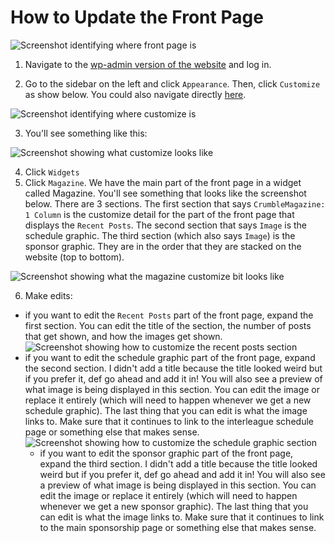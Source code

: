 # How to Update the Front Page

![Screenshot identifying where front page is](https://github.com/steelcityrollerderby/website_maintenance/blob/master/screenshots/update_front_page_screenshots/front_page_identification.png "Front page identification")

1. Navigate to the [wp-admin version of the website](http://www.steelcityrollerderby.org/home/wp-admin) and log in.

2. Go to the sidebar on the left and click `Appearance`. Then, click `Customize` as show below. You could also navigate directly [here](http://www.steelcityrollerderby.org/home/wp-admin/customize.php?return=%2Fhome%2Fwp-admin%2Fwidgets.php).

![Screenshot identifying where customize is](https://github.com/steelcityrollerderby/website_maintenance/blob/master/screenshots/update_sidebar_screenshots/show_where_customize_is.png "Customize identification")

3. You'll see something like this:

![Screenshot showing what customize looks like](https://github.com/steelcityrollerderby/website_maintenance/blob/master/screenshots/update_sidebar_screenshots/customize_example.png "Customize example")

4. Click `Widgets`
5. Click `Magazine`. We have the main part of the front page in a widget called Magazine. You'll see something that looks like the screenshot below. There are 3 sections. The first section that says `CrumbleMagazine: 1 Column` is the customize detail for the part of the front page that displays the `Recent Posts`. The second section that says `Image` is the schedule graphic. The third section (which also says `Image`) is the sponsor graphic. They are in the order that they are stacked on the website (top to bottom). 

![Screenshot showing what the magazine customize bit looks like](https://github.com/steelcityrollerderby/website_maintenance/blob/master/screenshots/update_front_page_screenshots/magazine.png "Magazine")

6. Make edits:
  - if you want to edit the `Recent Posts` part of the front page, expand the first section. You can edit the title of the section, the number of posts that get shown, and how the images get shown. 
  ![Screenshot showing how to customize the recent posts section](https://github.com/steelcityrollerderby/website_maintenance/blob/master/screenshots/update_front_page_screenshots/crumblemagazine_detail.png "Recent posts customization")
  - if you want to edit the schedule graphic part of the front page, expand the second section. I didn't add a title because the title looked weird but if you prefer it, def go ahead and add it in! You will also see a preview of what image is being displayed in this section. You can edit the image or replace it entirely (which will need to happen whenever we get a new schedule graphic). The last thing that you can edit is what the image links to. Make sure that it continues to link to the interleague schedule page or something else that makes sense.
    ![Screenshot showing how to customize the schedule graphic section](https://github.com/steelcityrollerderby/website_maintenance/blob/master/screenshots/update_front_page_screenshots/schedule_graphic.png "Schedule graphic customization")
      - if you want to edit the sponsor graphic part of the front page, expand the third section. I didn't add a title because the title looked weird but if you prefer it, def go ahead and add it in! You will also see a preview of what image is being displayed in this section. You can edit the image or replace it entirely (which will need to happen whenever we get a new sponsor graphic). The last thing that you can edit is what the image links to. Make sure that it continues to link to the main sponsorship page or something else that makes sense.




